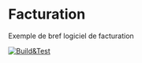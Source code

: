 # Facturation
Exemple de bref logiciel de facturation

[![Build&Test](https://github.com/Cours-Alexandre-Ouellet/Facturation/actions/workflows/build_test.yml/badge.svg)](https://github.com/Cours-Alexandre-Ouellet/Facturation/actions/workflows/build_test.yml)
